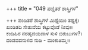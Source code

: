 +++
title = "049 ಪಣ್ಡಿತರೆ ಶಾಸ್ತ್ರಿಗಳೆ"

+++
ಪಂಡಿತರೆ ಶಾಸ್ತ್ರಿಗಳೆ ಮಿಥ್ಯೆಯಿಂ ತಥ್ಯಕ್ಕೆ।  
ಖಂಡಿತದಿ ಸೇತುವೆಯ ಕಟ್ಟುವೊಡೆ ನೀವು॥  
ಕಂಡಿಹಿರ ನರಹೃದಯದಾಳ ಸುಳಿ ಬಿರುಬುಗಳ?।  
ದಂಡವದನುಳಿದ ನುಡಿ - ಮಂಕುತಿಮ್ಮ॥  
